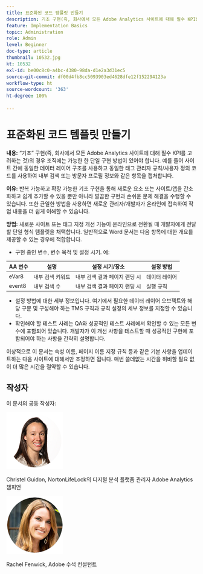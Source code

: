 ```yaml
---
title: 표준화된 코드 템플릿 만들기
description: 기초 구현(즉, 회사에서 모든 Adobe Analytics 사이트에 대해 필수 KPI를 고려하는 것)의 경우 조직에는 가능한 한 단일 구현 방법이 있어야 합니다.
feature: Implementation Basics
topic: Administration
role: Admin
level: Beginner
doc-type: article
thumbnail: 10532.jpg
kt: 10532
exl-id: be00c8c0-a4bc-4380-98da-d1e2a3d31ec5
source-git-commit: df00d4fb8cc5093903ed4628dfe12f152294123a
workflow-type: ht
source-wordcount: '363'
ht-degree: 100%

---
```


# 표준화된 코드 템플릿 만들기

**내용:** “기초” 구현(즉, 회사에서 모든 Adobe Analytics 사이트에 대해 필수 KPI를 고려하는 것)의 경우 조직에는 가능한 한 단일 구현 방법이 있어야 합니다. 예를 들어 사이트 간에 동일한 데이터 레이어 구조를 사용하고 동일한 태그 관리자 규칙/사용자 정의 코드를 사용하여 내부 검색 또는 방문자 프로필 정보와 같은 항목을 캡처합니다.

**이유:** 반복 가능하고 확장 가능한 기초 구현을 통해 새로운 요소 또는 사이트/앱을 간소화하고 쉽게 추가할 수 있을 뿐만 아니라 깔끔한 구현과 손쉬운 문제 해결을 수행할 수 있습니다. 또한 균일한 방법을 사용하면 새로운 관리자/개발자가 온라인에 접속하여 작업 내용을 더 쉽게 이해할 수 있습니다.

**방법:** 새로운 사이트 또는 태그 지정 개선 기능이 온라인으로 전환될 때 개발자에게 전달할 단일 형식 템플릿을 채택합니다. 일반적으로 Word 문서는 다음 항목에 대한 개요를 제공할 수 있는 경우에 적합합니다.

* 구현 중인 변수, 변수 목적 및 설정 시기. 예:

| AA 변수 | 설명 | 설정 시기/장소 | 설정 방법 |
|--- |--- |--- |--- |
| eVar8 | 내부 검색 키워드 | 내부 검색 결과 페이지 랜딩 시 | 데이터 레이어 |
| event8 | 내부 검색 수 | 내부 검색 결과 페이지 랜딩 시 | 실행 규칙 |

* 설정 방법에 대한 세부 정보입니다. 여기에서 필요한 데이터 레이어 오브젝트와 해당 구문 및 구성해야 하는 TMS 규칙과 규칙 설정의 세부 정보를 지정할 수 있습니다.
* 확인해야 할 테스트 사례는 QA와 성공적인 테스트 사례에서 확인할 수 있는 모든 변수에 포함되어 있습니다. 개발자가 이 개선 사항을 테스트할 때 성공적인 구현에 포함되어야 하는 사항을 간략히 설명합니다.

이상적으로 이 문서는 속성 이름, 페이지 이름 지정 규칙 등과 같은 기본 사항을 업데이트하는 다음 사이트에 대해서만 조정하면 됩니다. 매번 쓸데없는 시간을 허비할 필요 없이 더 많은 시간을 절약할 수 있습니다.

## 작성자

이 문서의 공동 작성자:

![Christel Guidon](assets/Christel-Headshot-150.png)

Christel Guidon, NortonLifeLock의 디지털 분석 플랫폼 관리자
Adobe Analytics 챔피언

![Rachel Fenwick](assets/Rachel-Fenwick-150.png)

Rachel Fenwick, Adobe 수석 컨설턴트
